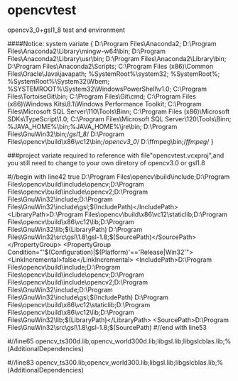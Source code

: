 # opencvtest
opencv3_0+gsl1_8 test and environment

####Notice:
system  variate {
D:\Program Files\Anaconda2;
D:\Program Files\Anaconda2\Library\mingw-w64\bin;
D:\Program Files\Anaconda2\Library\usr\bin;
D:\Program Files\Anaconda2\Library\bin;
D:\Program Files\Anaconda2\Scripts;
C:\Program Files (x86)\Common Files\Oracle\Java\javapath;
%SystemRoot%\system32;
%SystemRoot%;
%SystemRoot%\System32\Wbem;
%SYSTEMROOT%\System32\WindowsPowerShell\v1.0\;
C:\Program Files\TortoiseGit\bin;
C:\Program Files\Git\cmd;
C:\Program Files (x86)\Windows Kits\8.1\Windows Performance Toolkit\;
C:\Program Files\Microsoft SQL Server\110\Tools\Binn\;
C:\Program Files (x86)\Microsoft SDKs\TypeScript\1.0\;
C:\Program Files\Microsoft SQL Server\120\Tools\Binn\;
%JAVA_HOME%\bin;%JAVA_HOME%\jre\bin;
D:\Program Files\GnuWin32\bin;/*gsl1_8*/
D:\Program Files\opencv\build\x86\vc12\bin;/*opencv3_0*/
D:\ffmpeg\bin;/*ffmpeg*/
}



###project variate required to reference with file"opencvtest.vcxproj",and you still need to change to your own diretory of opencv3.0 or gsl1.8

#//begin with line42
  <PropertyGroup Condition="'$(Configuration)|$(Platform)'=='Debug|Win32'">
    <LinkIncremental>true</LinkIncremental>
    <IncludePath>D:\Program Files\opencv\build\include;D:\Program Files\opencv\build\include\opencv;D:\Program Files\opencv\build\include\opencv2;D:\Program Files\GnuWin32\include;D:\Program Files\GnuWin32\include\gsl;$(IncludePath)</IncludePath>
    <LibraryPath>D:\Program Files\opencv\build\x86\vc12\staticlib;D:\Program Files\opencv\build\x86\vc12\lib;D:\Program Files\GnuWin32\lib;$(LibraryPath)</LibraryPath>
    <SourcePath>D:\Program Files\GnuWin32\src\gsl\1.8\gsl-1.8;$(SourcePath)</SourcePath>
  </PropertyGroup>
  <PropertyGroup Condition="'$(Configuration)|$(Platform)'=='Release|Win32'">
    <LinkIncremental>false</LinkIncremental>
    <IncludePath>D:\Program Files\opencv\build\include;D:\Program Files\opencv\build\include\opencv;D:\Program Files\opencv\build\include\opencv2;D:\Program Files\GnuWin32\include;D:\Program Files\GnuWin32\include\gsl;$(IncludePath)</IncludePath>
    <LibraryPath>D:\Program Files\opencv\build\x86\vc12\staticlib;D:\Program Files\opencv\build\x86\vc12\lib;D:\Program Files\GnuWin32\lib;$(LibraryPath)</LibraryPath>
    <SourcePath>D:\Program Files\GnuWin32\src\gsl\1.8\gsl-1.8;$(SourcePath)</SourcePath>
  </PropertyGroup>
#//end with line53


#//line65
    <AdditionalDependencies>opencv_ts300d.lib;opencv_world300d.lib;libgsl.lib;libgslcblas.lib;%(AdditionalDependencies)</AdditionalDependencies>


#//line83
      <AdditionalDependencies>opencv_ts300.lib;opencv_world300.lib;libgsl.lib;libgslcblas.lib;%(AdditionalDependencies)</AdditionalDependencies>

